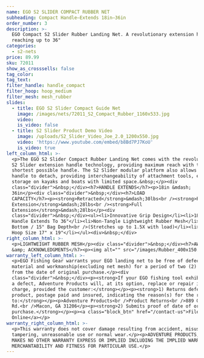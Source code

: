 ```yaml
---
name: EGO S2 SLIDER COMPACT RUBBER NET
subheading: Compact Handle—Extends 18in—36in
order_number: 3
description: >-
  EGO Compact S2 Slider Rubber Landing Net. A revolutionary extension handle net
  reaching up to 36"
categories:
  - s2-nets
price: 89.99
sku: 72011
show_as_crosssells: false
tag_color:
tag_text:
filter_handle: handle_compact
filter_hoop: hoop_medium
filter_mesh: mesh_rubber
slides:
  - title: EGO S2 Slider Compact Guide Net
    image: /images/nets/72011_S2_Compact_Rubber_1160x533.jpg
    video:
    is_video: false
  - title: S2 Slider Product Demo Video
    image: /uploads/S2_Slider_Video_Joe_2.0_1200x550.jpg
    video: 'https://www.youtube.com/embed/b8Bd7PJ7KoU'
    is_video: true
left_column_html: >-
  <p>The EGO S2 Slider Compact Rubber Landing Net comes with the revolutionary
  S2 Slider extension handle technology, providing maximum reach with the
  shortest possible handle. The S2 Slider modular platform also allows the
  handle to detach, providing interchangeability of attachment tools, easy
  storage on kayaks and boats with limited space.&nbsp;</p><div
  class="divider">&nbsp;</div><h7>HANDLE EXTENDS</h7><p>18in &mdash;
  36in</p><div class="divider">&nbsp;</div><h7>LOAD
  CAPACITY</h7><p><strong>Retracted</strong>&mdash;30lbs<br /><strong>Partial
  Extension</strong>&mdash;28lbs<br /><strong>Full
  Extension</strong>&mdash;28lbs</p><div
  class="divider">&nbsp;</div><ul><li>Innovative Grip Design</li><li>18" Slider
  Handle Extends To 36"</li><li>Non-Tangle Lightweight Rubber Mesh</li><li>Flat
  Bottom / 15" Bag Depth<br />(Stretches up to 1.5X with load)</li><li>Medium
  Hoop Size 17" x 19"</li></ul><div>&nbsp;</div>
right_column_html: >-
  <p>LIGHTWEIGHT RUBBER MESH</p><div class="divider">&nbsp;</div><h7>AWARDS
  &amp; ACKNOWLEDGMENTS</h7><p><img alt="" src="/images/Rubber_400x150.jpg" /></p>
warranty_left_column_html: >-
  <p>EGO Fishing Gear warrants your EGO landing net to be free of defects in
  material and workmanship(excluding net mesh) for a period of two (2) years
  from the date of original purchase.</p><div
  class="divider">&nbsp;</div><p><strong>If your EGO fishing tool exhibits such
  a defect, Adventure Products will, at its option, replace or repair it without
  charge, provided the customer:</strong></p><p><strong>1) Returns defective
  product, postage paid and insured, indicating the reason(s) for the return
  to:</strong></p><p>Adventure Products<br />Product Returns<br />889 Guy Paine
  Rd.<br />Macon, GA 31206</p><p><strong>2) Submits proof of date of original
  purchase.</strong></p><p><a class="block_btn" href="/contact-us">File Claim
  Online</a></p>
warranty_right_column_html: >-
  <p>This warranty does not cover damage resulting from accident, misuse, abuse,
  tampering, unreasonable use or normal wear.</p><p>ADVENTURE PRODUCTS, INC.
  MAKES NO OTHER WARRANTY EXPRESS OR IMPLIED INCLUDING THE IMPLIED WARRANTIES OF
  MERCHANTABILITY AND FITNESS FOR PARTICULAR USE.</p>
---
```

